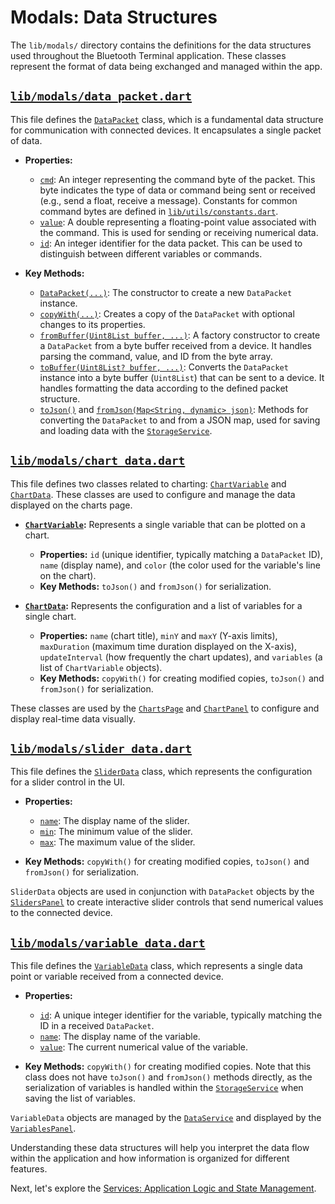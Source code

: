 # Modals: Data Structures

The `lib/modals/` directory contains the definitions for the data structures used throughout the Bluetooth Terminal application. These classes represent the format of data being exchanged and managed within the app.

## [`lib/modals/data_packet.dart`](lib/modals/data_packet.dart)

This file defines the [`DataPacket`](lib/modals/data_packet.dart) class, which is a fundamental data structure for communication with connected devices. It encapsulates a single packet of data.

*   **Properties:**
    *   [`cmd`](lib/modals/data_packet.dart:12): An integer representing the command byte of the packet. This byte indicates the type of data or command being sent or received (e.g., send a float, receive a message). Constants for common command bytes are defined in [`lib/utils/constants.dart`](lib/utils/constants.dart).
    *   [`value`](lib/modals/data_packet.dart:13): A double representing a floating-point value associated with the command. This is used for sending or receiving numerical data.
    *   [`id`](lib/modals/data_packet.dart:14): An integer identifier for the data packet. This can be used to distinguish between different variables or commands.

*   **Key Methods:**
    *   [`DataPacket(...)`](lib/modals/data_packet.dart:20): The constructor to create a new `DataPacket` instance.
    *   [`copyWith(...)`](lib/modals/data_packet.dart:27): Creates a copy of the `DataPacket` with optional changes to its properties.
    *   [`fromBuffer(Uint8List buffer, ...)`](lib/modals/data_packet.dart:40): A factory constructor to create a `DataPacket` from a byte buffer received from a device. It handles parsing the command, value, and ID from the byte array.
    *   [`toBuffer(Uint8List? buffer, ...)`](lib/modals/data_packet.dart:60): Converts the `DataPacket` instance into a byte buffer (`Uint8List`) that can be sent to a device. It handles formatting the data according to the defined packet structure.
    *   [`toJson()`](lib/modals/data_packet.dart:89) and [`fromJson(Map<String, dynamic> json)`](lib/modals/data_packet.dart:94): Methods for converting the `DataPacket` to and from a JSON map, used for saving and loading data with the [`StorageService`](lib/services/storage_service.dart).

## [`lib/modals/chart_data.dart`](lib/modals/chart_data.dart)

This file defines two classes related to charting: [`ChartVariable`](lib/modals/chart_data.dart:7) and [`ChartData`](lib/modals/chart_data.dart:39). These classes are used to configure and manage the data displayed on the charts page.

*   **[`ChartVariable`](lib/modals/chart_data.dart:7):** Represents a single variable that can be plotted on a chart.
    *   **Properties:** `id` (unique identifier, typically matching a `DataPacket` ID), `name` (display name), and `color` (the color used for the variable's line on the chart).
    *   **Key Methods:** `toJson()` and `fromJson()` for serialization.

*   **[`ChartData`](lib/modals/chart_data.dart:39):** Represents the configuration and a list of variables for a single chart.
    *   **Properties:** `name` (chart title), `minY` and `maxY` (Y-axis limits), `maxDuration` (maximum time duration displayed on the X-axis), `updateInterval` (how frequently the chart updates), and `variables` (a list of `ChartVariable` objects).
    *   **Key Methods:** `copyWith()` for creating modified copies, `toJson()` and `fromJson()` for serialization.

These classes are used by the [`ChartsPage`](lib/ui/pages/charts_page.dart) and [`ChartPanel`](lib/ui/widgets/panels/chart_panel.dart) to configure and display real-time data visually.

## [`lib/modals/slider_data.dart`](lib/modals/slider_data.dart)

This file defines the [`SliderData`](lib/modals/slider_data.dart) class, which represents the configuration for a slider control in the UI.

*   **Properties:**
    *   [`name`](lib/modals/slider_data.dart:7): The display name of the slider.
    *   [`min`](lib/modals/slider_data.dart:8): The minimum value of the slider.
    *   [`max`](lib/modals/slider_data.dart:9): The maximum value of the slider.

*   **Key Methods:** `copyWith()` for creating modified copies, `toJson()` and `fromJson()` for serialization.

`SliderData` objects are used in conjunction with `DataPacket` objects by the [`SlidersPanel`](lib/ui/widgets/panels/sliders_panel.dart) to create interactive slider controls that send numerical values to the connected device.

## [`lib/modals/variable_data.dart`](lib/modals/variable_data.dart)

This file defines the [`VariableData`](lib/modals/variable_data.dart) class, which represents a single data point or variable received from a connected device.

*   **Properties:**
    *   [`id`](lib/modals/variable_data.dart:5): A unique integer identifier for the variable, typically matching the ID in a received `DataPacket`.
    *   [`name`](lib/modals/variable_data.dart:6): The display name of the variable.
    *   [`value`](lib/modals/variable_data.dart:7): The current numerical value of the variable.

*   **Key Methods:** `copyWith()` for creating modified copies. Note that this class does not have `toJson()` and `fromJson()` methods directly, as the serialization of variables is handled within the [`StorageService`](lib/services/storage_service.dart) when saving the list of variables.

`VariableData` objects are managed by the [`DataService`](lib/services/data_service.dart) and displayed by the [`VariablesPanel`](lib/ui/widgets/panels/variables_panel.dart).

Understanding these data structures will help you interpret the data flow within the application and how information is organized for different features.

Next, let's explore the [Services: Application Logic and State Management](services.md).